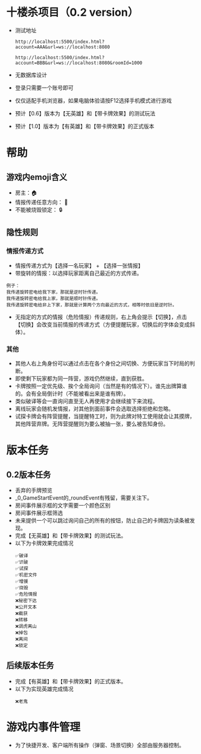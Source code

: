# 十楼杀项目（0.2 version）

- 测试地址

  ```http://localhost:5500/index.html?account=AAA&url=ws://localhost:8080```

  ```http://localhost:5500/index.html?account=BBB&url=ws://localhost:8080&roomId=1000```
- 无数据库设计
- 登录只需要一个账号即可
- 仅仅适配手机浏览器，如果电脑体验请按F12选择手机模式进行游戏
- 预计【0.6】版本为【无英雄】和【带卡牌效果】的测试玩法
- 预计【1.0】版本为【有英雄】和【带卡牌效果】的正式版本

# 帮助

## 游戏内emoji含义

- 房主：🏠
- 情报传递任意方向： 🔄
- 不能被烧毁锁定： 🔒

## 隐性规则

### 情报传递方式

- 情报传递方式为【选择一名玩家】 + 【选择一张情报】
- 带旋转的情报：以选择玩家距离自己最近的方式传递。

```
例子：
我传递旋转密电给我下家，那就是逆时针传递。
我传递旋转密电给我上家，那就是顺时针传递。
我传递旋转密电给非上下家，那就是计算两个方向最近的方式，相等时依旧是逆时针。
```

- 无指定的方式的情报（危险情报）传递规则，右上角会提示【切换】，点击【切换】会改变当前情报的传递方式（方便提醒玩家，切换后的字体会变成斜体）。

### 其他

- 其他人右上角身份可以通过点击在各个身份之间切换、方便玩家当下时局的判断。
- 即使剩下玩家都为同一阵营，游戏仍然继续，直到获胜。
- 卡牌按照一定优先级、挨个全局询问（当然是有的情况下）。谁先出牌算谁的。会有全局倒计时（不能被看出来是谁有牌）。
- 类似破译等会一直询问直至无人再使用才会继续接下来流程。
- 离线玩家会随机发情报，对其他到面前事件会选取选择拒绝和忽略。
- 试探卡牌会有阵营提醒，当提醒特工时，则为此牌对特工使用就会让其摸牌，其他阵营弃牌。无阵营提醒则为要么被抽一张，要么被告知身份。

# 版本任务

## 0.2版本任务

- 丢弃的手牌预览
- _0_GameStartEvent的_roundEvent有残留，需要关注下。
- 房间事件展示框的文字需要一个颜色区别
- 房间事件展示框筛选
- 未来提供一个可以跳过询问自己的所有的按钮，防止自己的卡牌因为读条被发现。
- 完成【无英雄】和【带卡牌效果】的测试玩法。
- 以下为卡牌效果完成情况
  ```
  ✅破译
  ✅识破
  ✅试探
  ✅机密文件
  ✅增援
  ✅烧毁
  ✅危险情报
  ❌秘密下达
  ❌公开文本
  ❌截获
  ❌转移
  ❌调虎离山
  ❌掉包
  ❌离间
  ❌锁定
  ```

## 后续版本任务

- 完成【有英雄】和【带卡牌效果】的正式版本。
- 以下为实现英雄完成情况
  ```
  ❌老鬼
  ```

# 游戏内事件管理

- 为了快捷开发、客户端所有操作（弹窗、场景切换）全部由服务器控制。

[//]: # (![游戏事件流程图]&#40;/resoures/event.png&#41;)